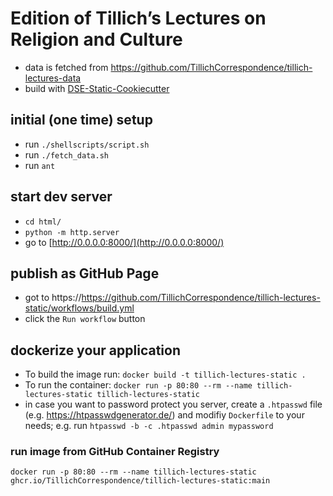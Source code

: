 # Edition of Tillich’s Lectures on Religion and Culture



* data is fetched from https://github.com/TillichCorrespondence/tillich-lectures-data
* build with [DSE-Static-Cookiecutter](https://github.com/acdh-oeaw/dse-static-cookiecutter)


## initial (one time) setup

* run `./shellscripts/script.sh`
* run `./fetch_data.sh`
* run `ant`


## start dev server

* `cd html/`
* `python -m http.server`
* go to [http://0.0.0.0:8000/](http://0.0.0.0:8000/)

## publish as GitHub Page

* got to https://https://github.com/TillichCorrespondence/tillich-lectures-static/workflows/build.yml 
* click the `Run workflow` button


## dockerize your application

* To build the image run: `docker build -t tillich-lectures-static .`
* To run the container: `docker run -p 80:80 --rm --name tillich-lectures-static tillich-lectures-static`
* in case you want to password protect you server, create a `.htpasswd` file (e.g. https://htpasswdgenerator.de/) and modifiy `Dockerfile` to your needs; e.g. run `htpasswd -b -c .htpasswd admin mypassword`

### run image from GitHub Container Registry

`docker run -p 80:80 --rm --name tillich-lectures-static ghcr.io/TillichCorrespondence/tillich-lectures-static:main`